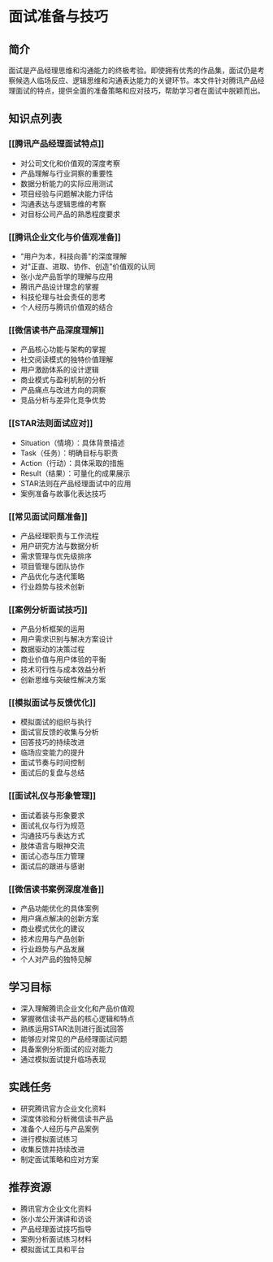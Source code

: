 # 面试准备与技巧

## 简介
面试是产品经理思维和沟通能力的终极考验。即使拥有优秀的作品集，面试仍是考察候选人临场反应、逻辑思维和沟通表达能力的关键环节。本文件针对腾讯产品经理面试的特点，提供全面的准备策略和应对技巧，帮助学习者在面试中脱颖而出。

## 知识点列表

### [[腾讯产品经理面试特点]]
- 对公司文化和价值观的深度考察
- 产品理解与行业洞察的重要性
- 数据分析能力的实际应用测试
- 项目经验与问题解决能力评估
- 沟通表达与逻辑思维的考察
- 对目标公司产品的熟悉程度要求

### [[腾讯企业文化与价值观准备]]
- "用户为本，科技向善"的深度理解
- 对"正直、进取、协作、创造"价值观的认同
- 张小龙产品哲学的理解与应用
- 腾讯产品设计理念的掌握
- 科技伦理与社会责任的思考
- 个人经历与腾讯价值观的结合

### [[微信读书产品深度理解]]
- 产品核心功能与架构的掌握
- 社交阅读模式的独特价值理解
- 用户激励体系的设计逻辑
- 商业模式与盈利机制的分析
- 产品痛点与改进方向的洞察
- 竞品分析与差异化竞争优势

### [[STAR法则面试应对]]
- Situation（情境）：具体背景描述
- Task（任务）：明确目标与职责
- Action（行动）：具体采取的措施
- Result（结果）：可量化的成果展示
- STAR法则在产品经理面试中的应用
- 案例准备与故事化表达技巧

### [[常见面试问题准备]]
- 产品经理职责与工作流程
- 用户研究方法与数据分析
- 需求管理与优先级排序
- 项目管理与团队协作
- 产品优化与迭代策略
- 行业趋势与技术创新

### [[案例分析面试技巧]]
- 产品分析框架的运用
- 用户需求识别与解决方案设计
- 数据驱动的决策过程
- 商业价值与用户体验的平衡
- 技术可行性与成本效益分析
- 创新思维与突破性解决方案

### [[模拟面试与反馈优化]]
- 模拟面试的组织与执行
- 面试官反馈的收集与分析
- 回答技巧的持续改进
- 临场应变能力的提升
- 面试节奏与时间控制
- 面试后的复盘与总结

### [[面试礼仪与形象管理]]
- 面试着装与形象要求
- 面试礼仪与行为规范
- 沟通技巧与表达方式
- 肢体语言与眼神交流
- 面试心态与压力管理
- 面试后的跟进与感谢

### [[微信读书案例深度准备]]
- 产品功能优化的具体案例
- 用户痛点解决的创新方案
- 商业模式优化的建议
- 技术应用与产品创新
- 行业趋势与产品发展
- 个人对产品的独特见解

## 学习目标
- 深入理解腾讯企业文化和产品价值观
- 掌握微信读书产品的核心逻辑和特点
- 熟练运用STAR法则进行面试回答
- 能够应对常见的产品经理面试问题
- 具备案例分析面试的应对能力
- 通过模拟面试提升临场表现

## 实践任务
- 研究腾讯官方企业文化资料
- 深度体验和分析微信读书产品
- 准备个人经历与产品案例
- 进行模拟面试练习
- 收集反馈并持续改进
- 制定面试策略和应对方案

## 推荐资源
- 腾讯官方企业文化资料
- 张小龙公开演讲和访谈
- 产品经理面试技巧指导
- 案例分析面试练习材料
- 模拟面试工具和平台
